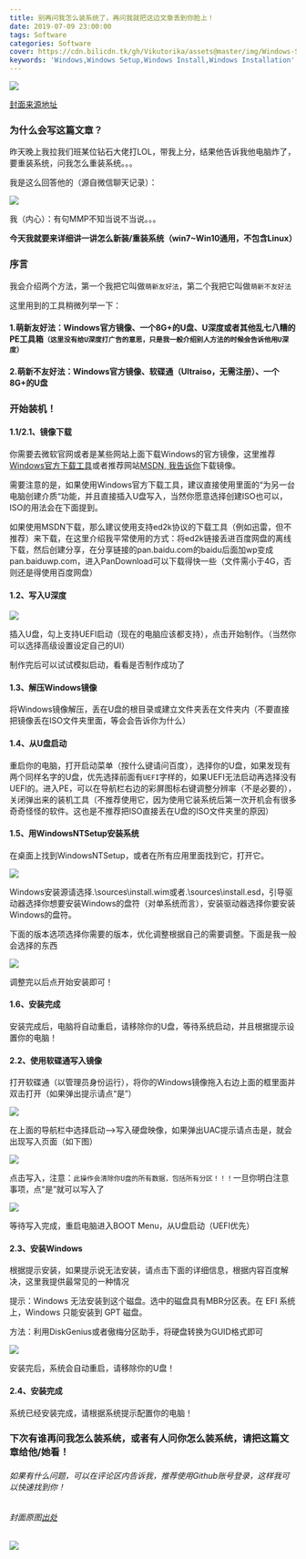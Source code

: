 ```yaml
---
title: 别再问我怎么装系统了，再问我就把这边文章丢到你脸上！
date: 2019-07-09 23:00:00
tags: Software
categories: Software
cover: https://cdn.bilicdn.tk/gh/Vikutorika/assets@master/img/Windows-Setup/cover1.jpg
keywords: 'Windows,Windows Setup,Windows Install,Windows Installation'
---
```


![](https://cdn.bilicdn.tk/gh/Vikutorika/assets@master/img/Windows-Setup/cover1.jpg)

[封面来源地址](https://www.pixiv.net/member_illust.php?mode=medium&illust_id=72039875)

### 为什么会写这篇文章？

昨天晚上我拉我们班某位钻石大佬打LOL，带我上分，结果他告诉我他电脑炸了，要重装系统，问我怎么重装系统。。。

我是这么回答他的（源自微信聊天记录）：

![](https://cdn.bilicdn.tk/gh/Vikutorika/assets@master/img/Windows-Setup/WeChat-Chatting.png)

我（内心）：有句MMP不知当说不当说。。。

**今天我就要来详细讲一讲怎么新装/重装系统（win7~Win10通用，不包含Linux）**

### 序言

我会介绍两个方法，第一个我把它叫做``萌新友好法``，第二个我把它叫做``萌新不友好法``

这里用到的工具稍微列举一下：

#### 1.萌新友好法：Windows官方镜像、一个8G+的U盘、U深度或者其他乱七八糟的PE工具箱``（这里没有给U深度打广告的意思，只是我一般介绍别人方法的时候会告诉他用U深度）``

#### 2.萌新不友好法：Windows官方镜像、软碟通（Ultraiso，无需注册）、一个8G+的U盘



### 开始装机！

#### 1.1/2.1、镜像下载

你需要去微软官网或者是某些网站上面下载Windows的官方镜像，这里推荐[Windows官方下载工具](https://www.microsoft.com/zh-cn/software-download/windows10)或者推荐网站[MSDN, 我告诉你](https://msdn.itellyou.cn/)下载镜像。

需要注意的是，如果使用Windows官方下载工具，建议直接使用里面的“为另一台电脑创建介质“功能，并且直接插入U盘写入，当然你愿意选择创建ISO也可以，ISO的用法会在下面提到。

如果使用MSDN下载，那么建议使用支持ed2k协议的下载工具（例如迅雷，但不推荐）来下载，在这里介绍我平常使用的方式：将ed2k链接丢进百度网盘的离线下载，然后创建分享，在分享链接的pan.baidu.com的baidu后面加wp变成pan.baiduwp.com，进入PanDownload可以下载得快一些（文件需小于4G，否则还是得使用百度网盘）



#### 1.2、写入U深度

![](https://cdn.bilicdn.tk/gh/Vikutorika/assets@master/img/Windows-Setup/U-Deep.jpg)

插入U盘，勾上支持UEFI启动（现在的电脑应该都支持），点击开始制作。（当然你可以选择高级设置设定自己的UI）

制作完后可以试试模拟启动，看看是否制作成功了



#### 1.3、解压Windows镜像

将Windows镜像解压，丢在U盘的根目录或建立文件夹丢在文件夹内（不要直接把镜像丢在ISO文件夹里面，等会会告诉你为什么）



#### 1.4、从U盘启动

重启你的电脑，打开启动菜单（按什么键请问百度），选择你的U盘，如果发现有两个同样名字的U盘，优先选择前面有``UEFI``字样的，如果UEFI无法启动再选择没有UEFI的。进入PE，可以在导航栏右边的彩屏图标右键调整分辨率（不是必要的），关闭弹出来的装机工具（不推荐使用它，因为使用它装系统后第一次开机会有很多奇奇怪怪的软件。这也是不推荐把ISO直接丢在U盘的ISO文件夹里的原因）

#### 1.5、用WindowsNTSetup安装系统

在桌面上找到WindowsNTSetup，或者在所有应用里面找到它，打开它。

![](https://cdn.bilicdn.tk/gh/Vikutorika/assets@master/img/Windows-Setup/WindowsNTSetup.png)

Windows安装源请选择.\sources\install.wim或者.\sources\install.esd，引导驱动器选择你想要安装Windows的盘符（对单系统而言），安装驱动器选择你要安装Windows的盘符。

下面的版本选项选择你需要的版本，优化调整根据自己的需要调整。下面是我一般会选择的东西

![](https://cdn.bilicdn.tk/gh/Vikutorika/assets@master/img/Windows-Setup/config.png)

调整完以后点开始安装即可！

#### 1.6、安装完成

安装完成后，电脑将自动重启，请移除你的U盘，等待系统启动，并且根据提示设置你的电脑！



#### 2.2、使用软碟通写入镜像

打开软碟通（以管理员身份运行），将你的Windows镜像拖入右边上面的框里面并双击打开（如果弹出提示请点“是”）

![](https://cdn.bilicdn.tk/gh/Vikutorika/assets@master/img/Windows-Setup/Ultraiso1.png)

在上面的导航栏中选择启动-->写入硬盘映像，如果弹出UAC提示请点击是，就会出现写入页面（如下图）

![](https://cdn.bilicdn.tk/gh/Vikutorika/assets@master/img/Windows-Setup/Ultraiso2.png)

点击写入，注意：``此操作会清除你U盘的所有数据，包括所有分区！！！``一旦你明白注意事项，点“是”就可以写入了

![](https://cdn.bilicdn.tk/gh/Vikutorika/assets@master/img/Windows-Setup/Ultraiso3.png)

等待写入完成，重启电脑进入BOOT Menu，从U盘启动（UEFI优先）

#### 2.3、安装Windows

根据提示安装，如果提示说无法安装，请点击下面的详细信息，根据内容百度解决，这里我提供最常见的一种情况

提示：Windows 无法安装到这个磁盘。选中的磁盘具有MBR分区表。在 EFI 系统上，Windows 只能安装到 GPT 磁盘。

方法：利用DiskGenius或者傲梅分区助手，将硬盘转换为GUID格式即可

![](https://cdn.bilicdn.tk/gh/Vikutorika/assets@master/img/Windows-Setup/DG1.png)

安装完后，系统会自动重启，请移除你的U盘！

#### 2.4、安装完成

系统已经安装完成，请根据系统提示配置你的电脑！



### 下次有谁再问我怎么装系统，或者有人问你怎么装系统，请把这篇文章给他/她看！

###### 如果有什么问题，可以在评论区内告诉我，推荐使用Github账号登录，这样我可以快速找到你！



###### 封面原图[出处](https://www.pixiv.net/member_illust.php?mode=medium&illust_id=72039875)

![](https://cdn.bilicdn.tk/gh/Vikutorika/assets@master/img/Windows-Setup/Cover.jpg)